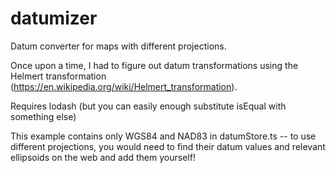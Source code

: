 # datumizer
Datum converter for maps with different projections.

Once upon a time, I had to figure out datum transformations using the Helmert transformation (https://en.wikipedia.org/wiki/Helmert_transformation).

Requires lodash (but you can easily enough substitute isEqual with something else)

This example contains only WGS84 and NAD83 in datumStore.ts -- to use different projections, you would need to find their datum values and relevant ellipsoids on the web and add them yourself!